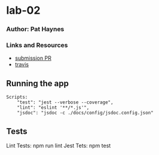 # lab-02

### Author: Pat Haynes

### Links and Resources
* [submission PR](https://github.com/patHaynes-401-advanced-javascript/lab-01/pull/2)
* [travis](https://travis-ci.com/patHaynes-401-advanced-javascript/lab-01/builds/128388387)


## Running the app
    Scripts:
        "test": "jest --verbose --coverage",
        "lint": "eslint '**/*.js'",
        "jsdoc": "jsdoc -c ./docs/config/jsdoc.config.json"

## Tests
Lint Tests: npm run lint
Jest Tets: npm test